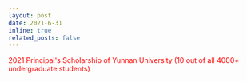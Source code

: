 ```yaml
---
layout: post
date: 2021-6-31
inline: true
related_posts: false
---
```


<font color="red">2021 Principal's Scholarship of Yunnan University (10 out of all 4000+ undergraduate students)</font>
